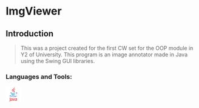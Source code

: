 # ImgViewer

## Introduction

> This was a project created for the first CW set for the OOP module in Y2 of University. This program is an image annotator made in Java using the Swing GUI libraries.

<h3 align="left">Languages and Tools:</h3>
<p align="left"> <a href="https://www.java.com" target="_blank"> <img src="https://raw.githubusercontent.com/devicons/devicon/master/icons/java/java-original-wordmark.svg" alt="java" width="40" height="40"/> </a> </p>
